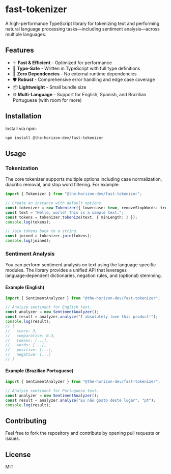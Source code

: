 # fast-tokenizer

A high-performance TypeScript library for tokenizing text and performing natural language processing tasks—including sentiment analysis—across multiple languages.

## Features

- ✨ **Fast & Efficient** - Optimized for performance  
- 🎯 **Type-Safe** - Written in TypeScript with full type definitions  
- 🔧 **Zero Dependencies** - No external runtime dependencies  
- 🛡️ **Robust** - Comprehensive error handling and edge case coverage  
- 📦 **Lightweight** - Small bundle size  
- 🌐 **Multi-Language** - Support for English, Spanish, and Brazilian Portuguese (with room for more)

## Installation

Install via npm:

```bash
npm install @the-horizon-dev/fast-tokenizer
```

## Usage

### Tokenization

The core tokenizer supports multiple options including case normalization, diacritic removal, and stop word filtering. For example:

```typescript
import { Tokenizer } from "@the-horizon-dev/fast-tokenizer";

// Create an instance with default options.
const tokenizer = new Tokenizer({ lowercase: true, removeStopWords: true });
const text = "Hello, world! This is a sample text.";
const tokens = tokenizer.tokenize(text, { minLength: 3 });
console.log(tokens);

// Join tokens back to a string.
const joined = tokenizer.join(tokens);
console.log(joined);
```

### Sentiment Analysis

You can perform sentiment analysis on text using the language‑specific modules. The library provides a unified API that leverages language‑dependent dictionaries, negation rules, and (optional) stemming.

#### Example (English)

```typescript
import { SentimentAnalyzer } from "@the-horizon-dev/fast-tokenizer";

// Analyze sentiment for English text.
const analyzer = new SentimentAnalyzer();
const result = analyzer.analyze("I absolutely love this product!");
console.log(result);
// {
//   score: 3,
//   comparative: 0.3,
//   tokens: [...],
//   words: [...],
//   positive: [...],
//   negative: [...]
// }
```

#### Example (Brazilian Portuguese)

```typescript
import { SentimentAnalyzer } from "@the-horizon-dev/fast-tokenizer";

// Analyze sentiment for Portuguese text.
const analyzer = new SentimentAnalyzer();
const result = analyzer.analyze("Eu não gosto deste lugar", "pt");
console.log(result);
```

## Contributing

Feel free to fork the repository and contribute by opening pull requests or issues.

## License

MIT
